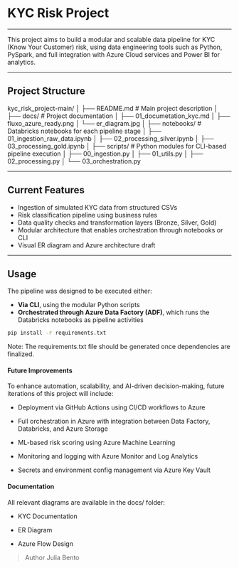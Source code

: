 # KYC Risk Project

---

This project aims to build a modular and scalable data pipeline for KYC (Know Your Customer) risk, using data engineering tools such as Python, PySpark, and full integration with Azure Cloud services and Power BI for analytics.

---

## Project Structure

kyc_risk_project-main/
│
├── README.md # Main project description
│
├── docs/ # Project documentation
│ ├── 01_documetation_kyc.md
│ ├── fluxo_azure_ready.png
│ └── er_diagram.jpg
│
├── notebooks/ # Databricks notebooks for each pipeline stage
│ ├── 01_ingestion_raw_data.ipynb
│ ├── 02_processing_silver.ipynb
│ ├── 03_processing_gold.ipynb
│
├── scripts/ # Python modules for CLI-based pipeline execution
│ ├── 00_ingestion.py
│ ├── 01_utils.py
│ ├── 02_processing.py
│ └── 03_orchestration.py

---

##  Current Features

- Ingestion of simulated KYC data from structured CSVs  
- Risk classification pipeline using business rules  
- Data quality checks and transformation layers (Bronze, Silver, Gold)  
- Modular architecture that enables orchestration through notebooks or CLI  
- Visual ER diagram and Azure architecture draft

---

##  Usage

The pipeline was designed to be executed either:

- **Via CLI**, using the modular Python scripts
- **Orchestrated through Azure Data Factory (ADF)**, which runs the Databricks notebooks as pipeline activities

```bash
pip install -r requirements.txt
```
Note: The requirements.txt file should be generated once dependencies are finalized.

#### Future Improvements
To enhance automation, scalability, and AI-driven decision-making, future iterations of this project will include:

- Deployment via GitHub Actions using CI/CD workflows to Azure

- Full orchestration in Azure with integration between Data Factory, Databricks, and Azure Storage

- ML-based risk scoring using Azure Machine Learning

- Monitoring and logging with Azure Monitor and Log Analytics

- Secrets and environment config management via Azure Key Vault


#### Documentation
All relevant diagrams are available in the docs/ folder:

- KYC Documentation

- ER Diagram

- Azure Flow Design

> Author
Julia Bento


